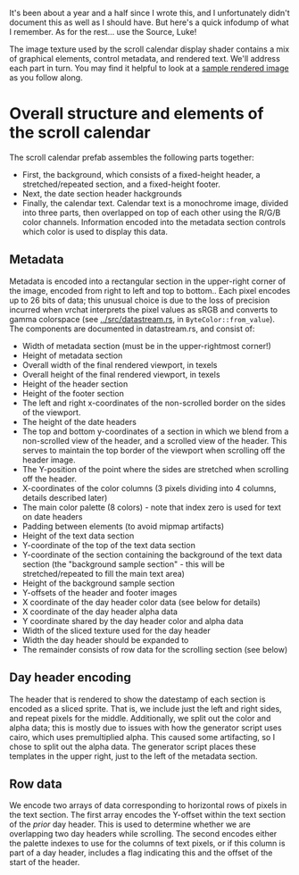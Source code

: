 It's been about a year and a half since I wrote this, and I unfortunately didn't document this as well as I should have. But here's a quick infodump of what I remember. As for the rest... use the Source, Luke!

The image texture used by the scroll calendar display shader contains a mix of graphical elements, control metadata, and rendered text. We'll address each part in turn. You may find it helpful to look at a [sample rendered image](sample_rendered.png) as you follow along.

# Overall structure and elements of the scroll calendar

The scroll calendar prefab assembles the following parts together: 

* First, the background, which consists of a fixed-height header, a stretched/repeated section, and a fixed-height footer.
* Next, the date section header hackgrounds
* Finally, the calendar text. Calendar text is a monochrome image, divided into three parts, then overlapped on top of each other using the R/G/B color channels. Information encoded into the metadata section controls which color is used to display this data.

## Metadata

Metadata is encoded into a rectangular section in the upper-right corner of the image, encoded from right to left and top to bottom.. Each pixel encodes up to 26 bits of data; this unusual choice is due to the loss of precision incurred when vrchat interprets the pixel values as sRGB and converts to gamma colorspace (see [../src/datastream.rs](datastream.rs), in `ByteColor::from_value`). The components are documented in datastream.rs, and consist of:

* Width of metadata section (must be in the upper-rightmost corner!)
* Height of metadata section
* Overall width of the final rendered viewport, in texels
* Overall height of the final rendered viewport, in texels
* Height of the header section
* Height of the footer section
* The left and right x-coordinates of the non-scrolled border on the sides of the viewport.
* The height of the date headers
* The top and bottom y-coordinates of a section in which we blend from a non-scrolled view of the header, and a scrolled view of the header. This serves to maintain the top border of the viewport when scrolling off the header image.
* The Y-position of the point where the sides are stretched when scrolling off the header.
* X-coordinates of the color columns (3 pixels dividing into 4 columns, details described later)
* The main color palette (8 colors) - note that index zero is used for text on date headers
* Padding between elements (to avoid mipmap artifacts)
* Height of the text data section
* Y-coordinate of the top of the text data section
* Y-coordinate of the section containing the background of the text data section (the "background sample section" - this will be stretched/repeated to fill the main text area)
* Height of the background sample section
* Y-offsets of the header and footer images
* X coordinate of the day header color data (see below for details)
* X coordinate of the day header alpha data
* Y coordinate shared by the day header color and alpha data
* Width of the sliced texture used for the day header
* Width the day header should be expanded to
* The remainder consists of row data for the scrolling section (see below)

## Day header encoding

The header that is rendered to show the datestamp of each section is encoded as a sliced sprite. That is, we include just the left and right sides, and repeat pixels for the middle. Additionally, we split out the color and alpha data; this is mostly due to issues with how the generator script uses cairo, which uses premultiplied alpha. This caused some artifacting, so I chose to split out the alpha data. The generator script places these templates in the upper right, just to the left of the metadata section.

## Row data

We encode two arrays of data corresponding to horizontal rows of pixels in the text section. The first array encodes the Y-offset within the text section of the _prior_ day header. This is used to determine whether we are overlapping two day headers while scrolling. The second encodes either the palette indexes to use for the columns of text pixels, or if this column is part of a day header, includes a flag indicating this and the offset of the start of the header.
